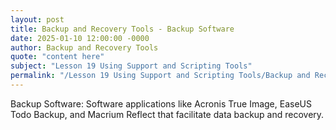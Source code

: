 ```yaml
---
layout: post
title: Backup and Recovery Tools - Backup Software
date: 2025-01-10 12:00:00 -0000
author: Backup and Recovery Tools
quote: "content here"
subject: "Lesson 19 Using Support and Scripting Tools"
permalink: "/Lesson 19 Using Support and Scripting Tools/Backup and Recovery Tools/Backup and Recovery Tools - Backup Software"
---
```


Backup Software: Software applications like Acronis True Image, EaseUS Todo Backup, and Macrium Reflect that facilitate data backup and recovery.
